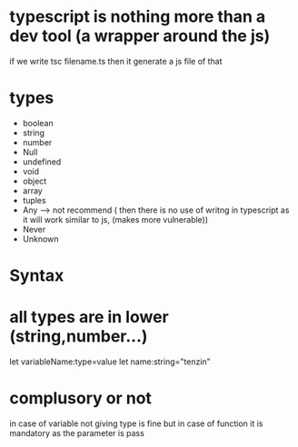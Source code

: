 # typescript is nothing more than a dev tool (a wrapper around the js)
if we write tsc filename.ts then it generate a js file of that

# types 
- boolean
- string
- number
- Null
- undefined
- void
- object
- array
- tuples
- Any --> not recommend ( then there is no use of writng in typescript as it will work similar to js, (makes more vulnerable))
- Never
- Unknown

# Syntax
# all types are in lower (string,number...)
let variableName:type=value
let name:string="tenzin"

# complusory or not
in case of variable not giving type is fine
but in case of function it is mandatory as 
the parameter is pass 